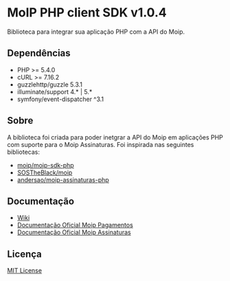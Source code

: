 # MoIP PHP client SDK v1.0.4

Biblioteca para integrar sua aplicação PHP com a API do Moip.

## Dependências

* PHP >= 5.4.0
* cURL >= 7.16.2
* guzzlehttp/guzzle 5.3.1
* illuminate/support 4.\* | 5.\*
* symfony/event-dispatcher ^3.1

## Sobre

A biblioteca foi criada para poder inetgrar a API do Moip em aplicações PHP com suporte para o Moip Assinaturas. Foi inspirada nas seguintes bibliotecas:

* [moip/moip-sdk-php](https://github.com/moip/moip-sdk-php)
* [SOSTheBlack/moip](https://github.com/SOSTheBlack/moip)
* [andersao/moip-assinaturas-php](https://github.com/andersao/moip-assinaturas-php)

## Documentação

* [Wiki](https://github.com/Softpampa/moip-sdk-php/wiki)
* [Documentação Oficial Moip Pagamentos](http://dev.moip.com.br)
* [Documentação Oficial Moip Assinaturas](http://dev.moip.com.br/assinaturas-api/)

## Licença

[MIT License](https://github.com/Softpampa/moip-sdk-php/blob/master/LICENSE)
